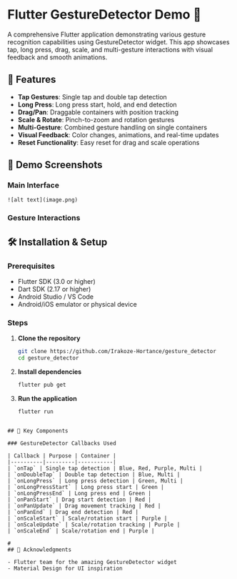 # Flutter GestureDetector Demo 📱

A comprehensive Flutter application demonstrating various gesture recognition capabilities using GestureDetector widget. This app showcases tap, long press, drag, scale, and multi-gesture interactions with visual feedback and smooth animations.

## 🎯 Features

- **Tap Gestures**: Single tap and double tap detection
- **Long Press**: Long press start, hold, and end detection
- **Drag/Pan**: Draggable containers with position tracking
- **Scale & Rotate**: Pinch-to-zoom and rotation gestures
- **Multi-Gesture**: Combined gesture handling on single containers
- **Visual Feedback**: Color changes, animations, and real-time updates
- **Reset Functionality**: Easy reset for drag and scale operations

## 📸 Demo Screenshots

### Main Interface
```
![alt text](image.png)
```

### Gesture Interactions


## 🛠 Installation & Setup

### Prerequisites
- Flutter SDK (3.0 or higher)
- Dart SDK (2.17 or higher)
- Android Studio / VS Code
- Android/iOS emulator or physical device

### Steps
1. **Clone the repository**
   ```bash
   git clone https://github.com/Irakoze-Hortance/gesture_detector
   cd gesture_detector
   ```

2. **Install dependencies**
   ```bash
   flutter pub get
   ```

3. **Run the application**
   ```bash
   flutter run
   ```


```

## 🎨 Key Components

### GestureDetector Callbacks Used

| Callback | Purpose | Container |
|----------|---------|-----------|
| `onTap` | Single tap detection | Blue, Red, Purple, Multi |
| `onDoubleTap` | Double tap detection | Blue, Multi |
| `onLongPress` | Long press detection | Green, Multi |
| `onLongPressStart` | Long press start | Green |
| `onLongPressEnd` | Long press end | Green |
| `onPanStart` | Drag start detection | Red |
| `onPanUpdate` | Drag movement tracking | Red |
| `onPanEnd` | Drag end detection | Red |
| `onScaleStart` | Scale/rotation start | Purple |
| `onScaleUpdate` | Scale/rotation tracking | Purple |
| `onScaleEnd` | Scale/rotation end | Purple |

#
## 🙏 Acknowledgments

- Flutter team for the amazing GestureDetector widget
- Material Design for UI inspiration